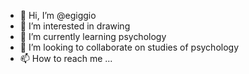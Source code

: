- 👋 Hi, I’m @egiggio
- 👀 I’m interested in drawing
- 🌱 I’m currently learning psychology 
- 💞️ I’m looking to collaborate on studies of psychology 
- 📫 How to reach me ...

<!---
egiggio/egiggio is a ✨ special ✨ repository because its `README.md` (this file) appears on your GitHub profile.
You can click the Preview link to take a look at your changes.
--->
